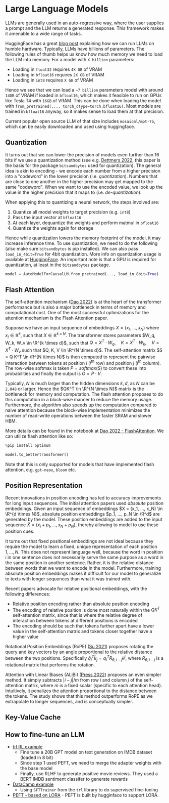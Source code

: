# Large Language Models

LLMs are generally used in an auto-regressive way, where the user supplies a prompt and the LLM returns a generated response. This framework makes it amenable to a wide range of tasks.

HuggingFace has a great [blog post](https://huggingface.co/blog/optimize-llm) explaining how we can run LLMs on humble hardware. Typically, LLMs have billions of parameters. The following rules of thumb helps us know how much memory we need to load the LLM into memory. For a model with `X billion` parameters:
- Loading in `float32` requires `4X GB` of VRAM
- Loading in `bfloat16` requires `2X GB` of VRAM
- Loading in `int8` requires `X GB` of VRAM

Hence we see that we can load a `~7 billion` parameters model with around `14GB` of VRAM if loaded in `bfloat16`, which makes it feasible to run on GPUs like Tesla T4 with `16GB` of VRAM. This can be done when loading the model with `from_pretrained(..., torch_dtype=torch.bfloat16)`. Most models are trained in `bfloat16` anyway, so it makes sense to load them at that precision.

Current popular open source LLM of that size includes `mosaicml/mpt-7b`, which can be easily downloaded and used using huggingface.

## Quantization

It turns out that we can lower the precision of models even further than 16 bits if we use a quantization method (see e.g. [Dettmers 2022](https://arxiv.org/abs/2208.07339), this paper is the basis for the package `bitsandbytes` used for quantization). The general idea is akin to encoding - we encode each number from a higher precision into a "codeword" in the lower precision (i.e. *quantization*). Numbers that are close to one another in the higher precision may get mapped to the same "codeword". When we want to use the encoded value, we look up the value in the higher precision that it maps to (i.e. *de-quantization*).

When applying this to quantizing a neural network, the steps involved are:
1. Quantize all model weights to target precision (e.g. `int8`)
2. Pass the input vector at `bfloat16`
3. At each layer, dequantize the weights and perform matmul in `bfloat16`
4. Quantize the weights again for storage

Hence while quantization lowers the memory footprint of the model, it may increase inference time. To use quantization, we need to do the following (also make sure `bitsandbytes` is pip installed). We can also pass `load_in_4bit=True` for 4bit quantization. More info on quantization usage is available at [HuggingFace](https://huggingface.co/docs/transformers/main_classes/quantization#general-usage). An important note is that a GPU is required for quantization, at least in the `bitsandbytes` package.

```python
model = AutoModelForCausalLM.from_pretrained(..., load_in_8bit=True)
```

## Flash Attention

The self-attention mechanism ([Dao 2022](https://arxiv.org/abs/2205.14135)) is at the heart of the transformer performance but is also a major bottleneck in terms of memory and computational cost. One of the most successful optimizations for the attention mechanism is the Flash Attention paper. 

Suppose we have an input sequence of embeddings $X = (x_1, ..., x_N)$ where $x_i \in \mathbb{R}^k$, such that $X \in \mathbb{R}^{k \times N}$. The transformer stores parameters $W_q, W_k, W_v \in \R^{k \times d}$, such that $Q = X^T \cdot W_q, \quad K = X^T \cdot W_k, \quad V = X^T \cdot W_v$ such that $Q, K, V \in \R^{N \times d}$. The self-attention matrix $S = Q K^T \in \R^{N \times N}$ is then computed to represent the pairwise interaction between tokens at position $i$ ($i^{th}$ row) and position $j$ ($j^{th}$ column). The row-wise softmax is taken $P = softmax(S)$ to convert these into probabilities and finally the output is $O = P \cdot V$.

Typically, $N$ is much larger than the hidden dimensions $k, d$, as $N$ can be `2,048` or larger. Hence the $QK^T \in \R^{N \times N}$ matrix is the bottleneck for memory and computation. The flash attention proposes to do this computation in a block-wise manner to reduce the memory usage. Furthermore, the algorithm also speeds up the computation compared to naive attention because the block-wise implementation minimizes the number of read-write operations between the faster SRAM and slower HBM. 

More details can be found in the notebook at [Dao 2022 - FlashAttention](./papers/dao_2022.md). We can utilize flash attention like so:

```python
%pip install optimum

model.to_bettertransformer()
```

Note that this is only supported for models that have implemented flash attention, e.g. `gpt-neox`, `bloom` etc.

## Position Representation 

Recent innovations in position encoding has led to accuracy improvements for long input sequences. The initial attention papers used _absolute_ position embeddings. Given an input sequence of embeddings $X = (x_1, ..., x_N) \in \R^{d \times N}$, absolute position embeddings $p_1, ..., p_N \in \R^d$ are generated by the model. These position embeddings are added to the input sequence $\hat{X} = (x_i + p_1, ..., x_N + p_N)$, thereby allowing to model to use these position cues.

It turns out that fixed positional embeddings are not ideal because they require the model to learn a fixed, unique representation of each position $1, ..., N$. This does not represent language well, because the word in position i in one sentence does not necessarily serve the same purpose as a word in the same position in another sentence. Rather, it is the relative distance between words that we want to encode in the model. Furthermore, training absolute position embeddings makes it difficult for our model to generalize to texts with longer sequences than what it was trained with.

Recent papers advocate for relative positional embeddings, with the following differences:
- Relative position encoding rather than absolute position encoding
- The encoding of relative position is done most naturally within the $QK^T$ self-attention matrix, since that is where the relative degree of interaction between tokens at different positions is encoded
- The encoding should be such that tokens further apart have a lower value in the self-attention matrix and tokens closer together have a higher value

Rotational Position Embeddings (RoPE) ([Su 2021](https://arxiv.org/pdf/2104.09864.pdf)) proposes rotating the query and key vectors by an angle proportional to the relative distance between the two positions. Specifically $\hat{q}_i^T \hat{k}_j = q_i^T R_{\theta,i-j} k^j$, where $R_{\theta,i-j}$ is a rotational matrix that performs the rotation.

Attention with Linear Biases (ALiBi) ([Press 2022](https://arxiv.org/pdf/2108.12409.pdf)) proposes an even simpler method. It simply subtracts $|i-j|/m$ from row $i$ and column $j$ of the self-attention matrix, where $m$ is a fixed scalar (specific to each attention head). Intuitively, it penalizes the attention proportional to the distance between the tokens. The study shows that this method outperforms RoPE as we extrapolate to longer sequences, and is conceptually simpler.

## Key-Value Cache




## How to fine-tune an LLM

- [trl RL example](https://huggingface.co/blog/trl-peft)
  - Fine tune a 20B GPT model on text generation on IMDB dataset (loaded in 8 bit)
  - Since step 1 used PEFT, we need to merge the adapter weights with the base model
  - Finally, use RLHF to generate positive movie reviews. They used a BERT IMDB sentiment classifer to generate rewards
- [DataCamp example](https://www.datacamp.com/tutorial/fine-tuning-llama-2)
  - Using `SFTTrainer` from the `trl` library to do supervised fine-tuning
- [PEFT - based on LORA](https://github.com/huggingface/peft) - PEFT is built by hugginface to support LORA.

